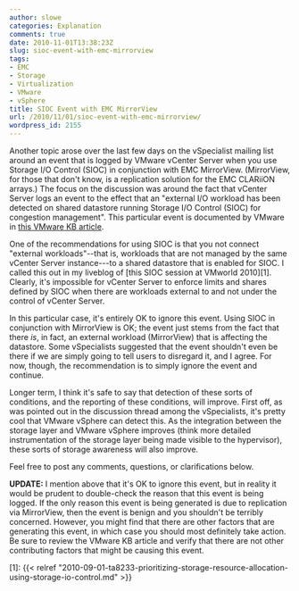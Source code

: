 ```yaml
---
author: slowe
categories: Explanation
comments: true
date: 2010-11-01T13:38:23Z
slug: sioc-event-with-emc-mirrorview
tags:
- EMC
- Storage
- Virtualization
- VMware
- vSphere
title: SIOC Event with EMC MirrorView
url: /2010/11/01/sioc-event-with-emc-mirrorview/
wordpress_id: 2155
---
```


Another topic arose over the last few days on the vSpecialist mailing list around an event that is logged by VMware vCenter Server when you use Storage I/O Control (SIOC) in conjunction with EMC MirrorView. (MirrorView, for those that don't know, is a replication solution for the EMC CLARiiON arrays.) The focus on the discussion was around the fact that vCenter Server logs an event to the effect that an "external I/O workload has been detected on shared datastore running Storage I/O  Control (SIOC) for congestion management". This particular event is documented by VMware in [this VMware KB article](http://kb.vmware.com/kb/1020651).

One of the recommendations for using SIOC is that you not connect "external workloads"--that is, workloads that are not managed by the same vCenter Server instance---to a shared datastore that is enabled for SIOC. I called this out in my liveblog of [this SIOC session at VMworld 2010][1]. Clearly, it's impossible for vCenter Server to enforce limits and shares defined by SIOC when there are workloads external to and not under the control of vCenter Server.

In this particular case, it's entirely OK to ignore this event. Using SIOC in conjunction with MirrorView is OK; the event just stems from the fact that there _is_, in fact, an external workload (MirrorView) that is affecting the datastore. Some vSpecialists suggested that the event shouldn't even be there if we are simply going to tell users to disregard it, and I agree. For now, though, the recommendation is to simply ignore the event and continue.

Longer term, I think it's safe to say that detection of these sorts of conditions, and the reporting of these conditions, will improve. First off, as was pointed out in the discussion thread among the vSpecialists, it's pretty cool that VMware vSphere can detect this. As the integration between the storage layer and VMware vSphere improves (think more detailed instrumentation of the storage layer being made visible to the hypervisor), these sorts of storage awareness will also improve.

Feel free to post any comments, questions, or clarifications below.

**UPDATE:** I mention above that it's OK to ignore this event, but in reality it would be prudent to double-check the reason that this event is being logged. If the only reason this event is being generated is due to replication via MirrorView, then the event is benign and you shouldn't be terribly concerned. However, you might find that there are other factors that are generating this event, in which case you should most definitely take action. Be sure to review the VMware KB article and verify that there are not other contributing factors that might be causing this event.

[1]: {{< relref "2010-09-01-ta8233-prioritizing-storage-resource-allocation-using-storage-io-control.md" >}}
